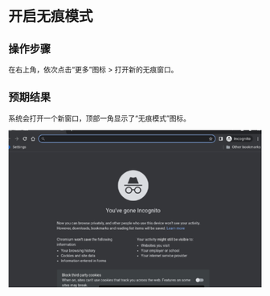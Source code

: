 # 开启无痕模式

## 操作步骤

在右上角，依次点击“更多”图标 > 打开新的无痕窗口。

## 预期结果

系统会打开一个新窗口，顶部一角显示了“无痕模式”图标。

![开启无痕模式-1](./img/开启无痕模式-1.png)

